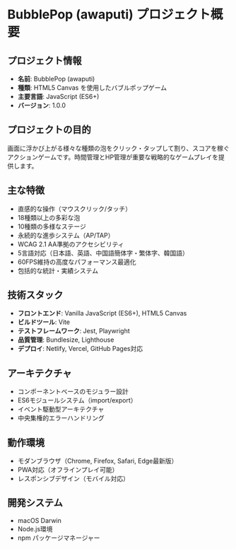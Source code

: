 # BubblePop (awaputi) プロジェクト概要

## プロジェクト情報
- **名前**: BubblePop (awaputi)
- **種類**: HTML5 Canvas を使用したバブルポップゲーム
- **主要言語**: JavaScript (ES6+)
- **バージョン**: 1.0.0

## プロジェクトの目的
画面に浮かび上がる様々な種類の泡をクリック・タップして割り、スコアを稼ぐアクションゲームです。時間管理とHP管理が重要な戦略的なゲームプレイを提供します。

## 主な特徴
- 直感的な操作（マウスクリック/タッチ）
- 18種類以上の多彩な泡
- 10種類の多様なステージ
- 永続的な進歩システム（AP/TAP）
- WCAG 2.1 AA準拠のアクセシビリティ
- 5言語対応（日本語、英語、中国語簡体字・繁体字、韓国語）
- 60FPS維持の高度なパフォーマンス最適化
- 包括的な統計・実績システム

## 技術スタック
- **フロントエンド**: Vanilla JavaScript (ES6+), HTML5 Canvas
- **ビルドツール**: Vite
- **テストフレームワーク**: Jest, Playwright
- **品質管理**: Bundlesize, Lighthouse
- **デプロイ**: Netlify, Vercel, GitHub Pages対応

## アーキテクチャ
- コンポーネントベースのモジュラー設計
- ES6モジュールシステム（import/export）
- イベント駆動型アーキテクチャ
- 中央集権的エラーハンドリング

## 動作環境
- モダンブラウザ（Chrome, Firefox, Safari, Edge最新版）
- PWA対応（オフラインプレイ可能）
- レスポンシブデザイン（モバイル対応）

## 開発システム
- macOS Darwin
- Node.js環境
- npm パッケージマネージャー